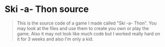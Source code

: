 # Ski -a- Thon source
> This is the source code of a game I made called "Ski -a- Thon".
> You may look at the files and use them to create you own or play the game.
> Also it may not look like much code but I worked really hard on it for 3 weeks and also I'm only a kid.
